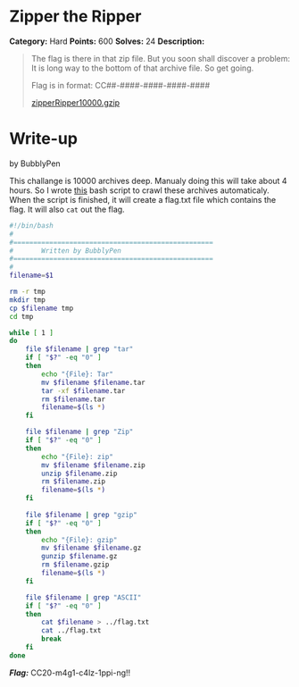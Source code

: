 # Zipper the Ripper
**Category:** Hard
**Points:** 600
**Solves:** 24
**Description:**

>The flag is there in that zip file. But you soon shall discover a problem: It is long way to the bottom of that archive file. So get going.
>
>Flag is in format: CC##-####-####-####-####
>
>[zipperRipper10000.gzip](./zipperRipper10000.gzip)

# Write-up
by BubblyPen

This challange is 10000 archives deep. Manualy doing this will take about 4 hours. So I wrote [this](./the_zipper_ripper.sh) bash script to crawl these archives automaticaly. When the script is finished, it will create a flag.txt file which contains the flag. It will also `cat` out the flag.

```bash
#!/bin/bash
#
#==================================================
#		Written by BubblyPen
#==================================================
#
filename=$1

rm -r tmp
mkdir tmp
cp $filename tmp
cd tmp

while [ 1 ]
do
	file $filename | grep "tar"
	if [ "$?" -eq "0" ]
	then
		echo "{File}: Tar"
		mv $filename $filename.tar
		tar -xf $filename.tar
		rm $filename.tar
		filename=$(ls *)
	fi

	file $filename | grep "Zip"
	if [ "$?" -eq "0" ]
	then
		echo "{File}: zip"
		mv $filename $filename.zip
		unzip $filename.zip
		rm $filename.zip
		filename=$(ls *)
	fi
	
	file $filename | grep "gzip"
	if [ "$?" -eq "0" ]
	then
		echo "{File}: gzip"
		mv $filename $filename.gz
		gunzip $filename.gz
		rm $filename.gzip
		filename=$(ls *)
	fi

	file $filename | grep "ASCII"
	if [ "$?" -eq "0" ]
	then
		cat $filename > ../flag.txt
		cat ../flag.txt
		break
	fi
done
```

***Flag:*** CC20-m4g1-c4lz-1ppi-ng!!
